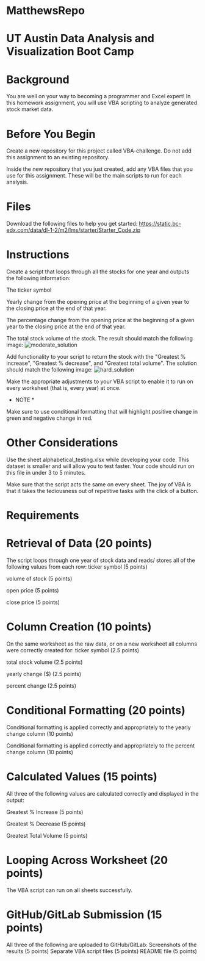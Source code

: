 # MatthewsRepo
# UT Austin Data Analysis and Visualization Boot Camp

# Background
You are well on your way to becoming a programmer and Excel expert! In this homework assignment, you will use VBA scripting to analyze generated stock market data.

# Before You Begin
Create a new repository for this project called VBA-challenge. Do not add this assignment to an existing repository.

Inside the new repository that you just created, add any VBA files that you use for this assignment. These will be the main scripts to run for each analysis.

# Files
Download the following files to help you get started:
https://static.bc-edx.com/data/dl-1-2/m2/lms/starter/Starter_Code.zip

# Instructions
Create a script that loops through all the stocks for one year and outputs the following information:

The ticker symbol

Yearly change from the opening price at the beginning of a given year to the closing price at the end of that year.

The percentage change from the opening price at the beginning of a given year to the closing price at the end of that year.

The total stock volume of the stock. The result should match the following image:
![moderate_solution](https://github.com/mdurney1724/MatthewsRepo/assets/60820214/2c9773e8-ba30-446e-aaa5-6145037da6e5)

Add functionality to your script to return the stock with the "Greatest % increase", "Greatest % decrease", and "Greatest total volume". The solution should match the following image:
![hard_solution](https://github.com/mdurney1724/MatthewsRepo/assets/60820214/7fdf8ec7-3297-4d99-9fa2-94199727f006)

Make the appropriate adjustments to your VBA script to enable it to run on every worksheet (that is, every year) at once.

* NOTE *

Make sure to use conditional formatting that will highlight positive change in green and negative change in red.

# Other Considerations
Use the sheet alphabetical_testing.xlsx while developing your code. This dataset is smaller and will allow you to test faster. Your code should run on this file in under 3 to 5 minutes.

Make sure that the script acts the same on every sheet. The joy of VBA is that it takes the tediousness out of repetitive tasks with the click of a button.

# Requirements
# Retrieval of Data (20 points)
The script loops through one year of stock data and reads/ stores all of the following values from each row:
ticker symbol (5 points)

volume of stock (5 points)

open price (5 points)

close price (5 points)

# Column Creation (10 points)
On the same worksheet as the raw data, or on a new worksheet all columns were correctly created for:
ticker symbol (2.5 points)

total stock volume (2.5 points)

yearly change ($) (2.5 points)

percent change (2.5 points)

# Conditional Formatting (20 points)
Conditional formatting is applied correctly and appropriately to the yearly change column (10 points)

Conditional formatting is applied correctly and appropriately to the percent change column (10 points)

# Calculated Values (15 points)
All three of the following values are calculated correctly and displayed in the output:

Greatest % Increase (5 points)

Greatest % Decrease (5 points)

Greatest Total Volume (5 points)

# Looping Across Worksheet (20 points)
The VBA script can run on all sheets successfully.

# GitHub/GitLab Submission (15 points)
All three of the following are uploaded to GitHub/GitLab:
Screenshots of the results (5 points)
Separate VBA script files (5 points)
README file (5 points)
